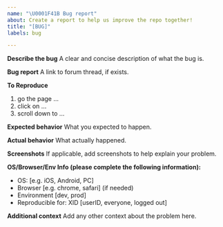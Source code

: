 ```yaml
---
name: "\U0001F41B Bug report"
about: Create a report to help us improve the repo together!
title: "[BUG]"
labels: bug

---
```


**Describe the bug**
A clear and concise description of what the bug is.

**Bug report**
A link to forum thread, if exists.

**To Reproduce**
1. go the page ...
2. click on ...
3. scroll down to ...

**Expected behavior**
What you expected to happen.

**Actual behavior**
What actually happened.


**Screenshots**
If applicable, add screenshots to help explain your problem.

**OS/Browser/Env Info (please complete the following information):**
 - OS: [e.g. iOS, Android, PC]
 - Browser [e.g. chrome, safari] (if needed)
 - Environment [dev, prod]
 - Reproducible for: XID [userID, everyone, logged out]


**Additional context**
Add any other context about the problem here.

